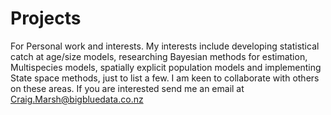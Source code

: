 # Projects
For Personal work and interests. My interests include developing statistical catch at age/size models, 
researching Bayesian methods for estimation, Multispecies models, spatially explicit population models 
and implementing State space methods, just to list a few. I am keen to collaborate with others on these 
areas. If you are interested send me an email at Craig.Marsh@bigbluedata.co.nz
